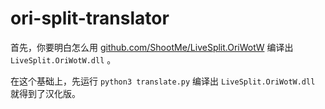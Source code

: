 # ori-split-translator

首先，你要明白怎么用 [github.com/ShootMe/LiveSplit.OriWotW](https://github.com/ShootMe/LiveSplit.OriWotW) 编译出 `LiveSplit.OriWotW.dll` 。

在这个基础上，先运行 `python3 translate.py` 编译出 `LiveSplit.OriWotW.dll` 就得到了汉化版。